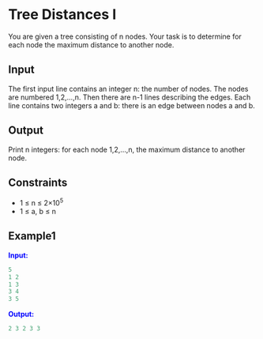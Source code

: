 # Tree Distances I  

You are given a tree consisting of n nodes.
Your task is to determine for each node the maximum distance to another node.  

## Input  
The first input line contains an integer n: the number of nodes. The nodes are numbered 1,2,&hellip;,n.
Then there are n-1 lines describing the edges. Each line contains two integers a and b: there is an edge between nodes a and b.


## Output
Print n integers: for each node 1,2,&hellip;,n, the maximum distance to another node.

## Constraints

- 1  &le; n  &le; 2&times;10<sup>5</sup> 
- 1 &le; a, b &le; n


## Example1
<font color="blue">**Input:**</font> 
```c++
5
1 2
1 3
3 4
3 5
```
<font color="blue">**Output:**</font>
```c++
2 3 2 3 3
```  



